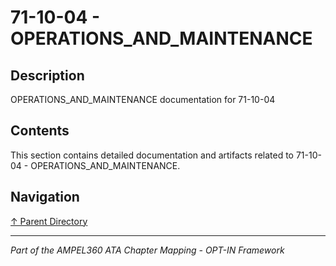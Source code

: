 # 71-10-04 - OPERATIONS_AND_MAINTENANCE

## Description

OPERATIONS_AND_MAINTENANCE documentation for 71-10-04

## Contents

This section contains detailed documentation and artifacts related to 71-10-04 - OPERATIONS_AND_MAINTENANCE.

## Navigation

[↑ Parent Directory](../README.md)

---

*Part of the AMPEL360 ATA Chapter Mapping - OPT-IN Framework*
